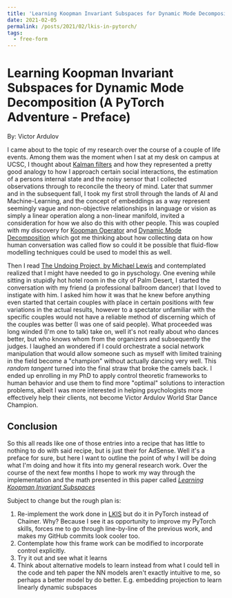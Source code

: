 ```yaml
---
title: 'Learning Koopman Invariant Subspaces for Dynamic Mode Decomposition (A PyTorch Adventure)'
date: 2021-02-05
permalink: /posts/2021/02/lkis-in-pytorch/
tags:
  - free-form
---
```


Learning Koopman Invariant Subspaces for Dynamic Mode Decomposition (A PyTorch Adventure - Preface)
======

By: Victor Ardulov

I came about to the topic of my research over the course of a couple of life events. Among them was the moment when I 
sat at my desk on campus at UCSC, I thought about [Kalman filters](http://web.mit.edu/kirtley/kirtley/binlustuff/literature/control/Kalman%20filter.pdf) and how they represented a pretty good analogy to how I
approach certain social interactions, the estimation of a persons internal state and the noisy sensor that I collected 
observations through to reconcile the theory of mind. Later that summer and in the subsequent fall, I took my first stroll
through the lands of AI and Machine-Learning, and the concept of embeddings as a way represent seemingly vague and 
non-objective relationships in language or vision as simply a linear operation along a non-linear manifold, invited a 
consideration for how we also do this with other people. This was coupled with my discovery for [Koopman Operator](https://www.mit.edu/~arbabi/research/KoopmanIntro.pdf) and
[Dynamic Mode Decomposition](https://hal-polytechnique.archives-ouvertes.fr/file/index/docid/1020654/filename/DMS0022112010001217a.pdf) which got me thinking about how collecting data on how human conversation was called flow
so could it be possible that fluid-flow modelling techniques could be used to model this as well.

Then I read [The Undoing Project, by Michael Lewis](https://www.goodreads.com/book/show/35631386-the-undoing-project) and contemplated realized that I might have needed to go in pyschology.
One evening while sitting in stupidly hot hotel room in the city of Palm Desert, I started the conversation with my friend
(a professional ballroom dancer) that I loved to instigate with him. I asked him how it was that he knew before anything
even started that certain couples with place in certain positions with few variations in the actual results, however to 
a spectator unfamiliar with the specific couples would not have a reliable method of discerning which of the couples was
better (I was one of said people). What proceeded was long winded (I'm one to talk) take on, well it's not really about 
who dances better, but who knows whom from the organizers and subsequently the judges. I laughed an wondered if I could 
orchestrate a social network manipulation that would allow someone such as myself with limited training in the field 
become a "champion" without actually dancing very well. This *random tangent* turned into the final straw that broke the
camels back. I ended up enrolling in my PhD to apply control theoretic frameworks to human behavior and use them to find
more "optimal" solutions to interaction problems, albeit I was more interested in helping psychologists more effectively
help their clients, not become Victor Ardulov World Star Dance Champion.

Conclusion
---
So this all reads like one of those entries into a recipe that has little to nothing to do with said recipe, but is just
their for AdSense. Well it's a preface for sure, but here I want to outline the point of why I will be doing what I'm doing
and how it fits into my general research work. Over the course of the next few months I hope to work my way through the 
implementation and the math presented in this paper called [*Learning Koopman Invariant Subspaces*](https://arxiv.org/pdf/1710.04340.pdf)

Subject to change but the rough plan is:
1. Re-implement the work done in [LKIS](https://github.com/thetak11/learning-kis) but do it in PyTorch instead of Chainer. Why? Because I see it as opportunity to improve my PyTorch skills, forces me to go through line-by-line of the previous work, and makes my GitHub commits look cooler too.
2. Contemplate how this frame work can be modified to incorporate control explicitly.
3. Try it out and see what it learns
4. Think about alternative models to learn instead from what I could tell in the code and teh paper the NN models aren't
exactly intuitive to me, so perhaps a better model by do better. E.g. embedding projection to learn linearly dynamic subspaces
   